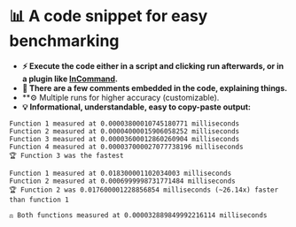 # 📊  A code snippet for easy benchmarking
- **⚡ Execute the code either in a script and clicking run afterwards, or in a plugin like [InCommand](https://create.roblox.com/store/asset/4987562465).**
- **📝 There are a few comments embedded in the code, explaining things.**
- **⚙️ Multiple runs for higher accuracy (customizable).
- **💡 Informational, understandable, easy to copy-paste output:**
```
Function 1 measured at 0.00003800010745180771 milliseconds
Function 2 measured at 0.00004000015906058252 milliseconds
Function 3 measured at 0.00003600012860260904 milliseconds
Function 4 measured at 0.000037000027077738196 milliseconds
🏆 Function 3 was the fastest
```
```
Function 1 measured at 0.018300001102034003 milliseconds
Function 2 measured at 0.0006999998731771484 milliseconds
🏆 Function 2 was 0.017600001228856854 milliseconds (~26.14x) faster than function 1
```
```
⚖️ Both functions measured at 0.000032889849992216114 milliseconds
```
